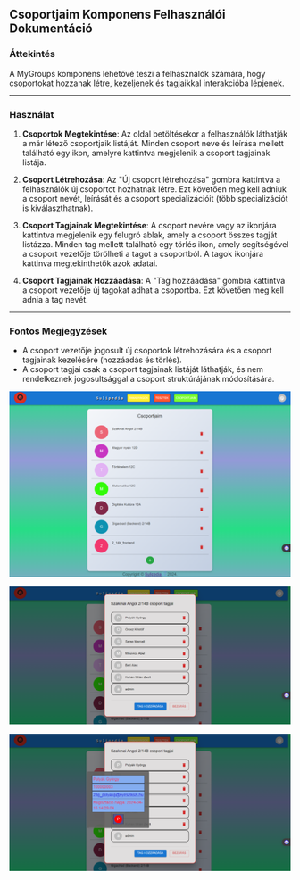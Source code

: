## Csoportjaim Komponens Felhasználói Dokumentáció

### Áttekintés

A MyGroups komponens lehetővé teszi a felhasználók számára, hogy csoportokat hozzanak létre, kezeljenek és tagjaikkal interakcióba lépjenek.

---

### Használat

1. **Csoportok Megtekintése**: Az oldal betöltésekor a felhasználók láthatják a már létező csoportjaik listáját. Minden csoport neve és leírása mellett található egy ikon, amelyre kattintva megjelenik a csoport tagjainak listája.

2. **Csoport Létrehozása**: Az "Új csoport létrehozása" gombra kattintva a felhasználók új csoportot hozhatnak létre. Ezt követően meg kell adniuk a csoport nevét, leírását és a csoport specializációit (több specializációt is kiválaszthatnak).

3. **Csoport Tagjainak Megtekintése**: A csoport nevére vagy az ikonjára kattintva megjelenik egy felugró ablak, amely a csoport összes tagját listázza. Minden tag mellett található egy törlés ikon, amely segítségével a csoport vezetője törölheti a tagot a csoportból. A tagok ikonjára kattinva megtekinthetők azok adatai.

4. **Csoport Tagjainak Hozzáadása**: A "Tag hozzáadása" gombra kattintva a csoport vezetője új tagokat adhat a csoportba. Ezt követően meg kell adnia a tag nevét.

---

### Fontos Megjegyzések

- A csoport vezetője jogosult új csoportok létrehozására és a csoport tagjainak kezelésére (hozzáadás és törlés).
- A csoport tagjai csak a csoport tagjainak listáját láthatják, és nem rendelkeznek jogosultsággal a csoport struktúrájának módosítására.

![Admin felhasználó összes csoportja](./images/myGroupsGroupImg.png)

![Szakmai angol csoport össze tagja](./images/myGroupsmembersImg.png)

![Szakmai angol csoport Polyák György tagjának adatai](./images/myGroupsMembersDataImg.png)